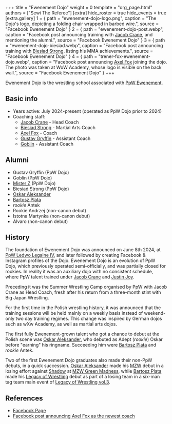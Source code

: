 +++
title = "Ewenement Dojo"
weight = 0
template = "org_page.html"
authors = ["Sewi The Referee"]
[extra]
hide_roster = true
hide_events = true
[extra.gallery]
1 = { path = "ewenement-dojo-logo.png", caption = "The Dojo's logo, depicting a folding chair wrapped in barbed wire.", source = "Facebook Ewenement Dojo" }
2 = { path = "ewenement-dojo-post.webp", caption = "Facebook post announcing training with [Jacob Crane](@/w/jacob-crane.md), and mentioning the alumni.", source = "Facebook Ewenement Dojo" }
3 = { path = "ewenement-dojo-biesiad.webp", caption = "Facebook post announcing training with [Biesiad Strong](@/w/biesiad.md), listing his MMA achievements.", source = "Facebook Ewenement Dojo" }
4 = { path = "trener-fox-ewenement-dojo.webp", caption = "Facebook post announcing [Axel Fox](@/w/axel-fox.md) joining the dojo. The photo was taken at WxW Academy, whose logo is visible on the back wall.", source = "Facebook Ewenement Dojo" }
+++

Ewenement Dojo is the wrestling school associated with [PpW Ewenement](@/o/ppw.md).

## Basic info

* Years active: July 2024-present (operated as PpW Dojo prior to 2024)
* Coaching staff:
  - [Jacob Crane](@/w/jacob-crane.md) - Head Coach
  - [Biesiad Strong](@/w/biesiad.md) - Martial Arts Coach
  - [Axel Fox](@/w/axel-fox.md) - Coach
  - [Gustav Gryffin](@/w/gustav-gryffin.md) - Assistant Coach
  - [Goblin](@/w/goblin.md) - Assistant Coach

## Alumni

* Gustav Gryffin (PpW Dojo)
* Goblin (PpW Dojo)
* [Mister Z](@/w/mister-z.md) (PpW Dojo)
* Biesiad Strong (PpW Dojo)
* [Oskar Aleksander](@/w/oskar-aleksander.md)
* [Bartosz Plata](@/w/plata.md)
* _rookie_ Antek
* Rookie Andrzej (non-canon debut)
* Istotna Martynka (non-canon debut)
* Alvaro (non-canon debut)

## History

The foundation of Ewenement Dojo was announced on June 8th 2024, at [PpW Ledwo Legalne IV](@/e/ppw/2024-06-08-ppw-ledwo-legalne-4.md), and later followed by creating Facebook & Instagram profiles of the Dojo.
Ewenement Dojo is an evolution of PpW Dojo, which previously operated semi-officially, and was partially closed for rookies.
In reality it was an auxiliary dojo with no consistent schedule, where PpW talent trained under [Jacob Crane](@/w/jacob-crane.md) and [Justin Joy](@/w/justin-joy.md).

Preceding it was the Summer Wrestling Camp organised by PpW with Jacob Crane as Head Coach, fresh after his return from a three-month stint with Big Japan Wrestling.

For the first time in the Polish wrestling history, it was announced that the training sessions will be held mainly on a weekly basis instead of weekend-only two day training regimes.
This change was inspired by German dojos such as wXw Academy, as well as martial arts dojos.

The first fully Ewenement-grown talent who got a chance to debut at the Polish scene was [Oskar Aleksander](@/w/oskar-aleksander.md), who debuted as Adept (_rookie_) Oskar before "earning" his ringname. Succeeding him were [Bartosz Plata](@/w/plata.md) and _rookie_ Antek.

Two of the first Ewenement Dojo graduates also made their non-PpW debuts, in a quick succession. [Oskar Aleksander](@/w/oskar-aleksander.md) made his [MZW](@/o/mzw.md) debut in a losing effort against [Shadow](@/w/shadow.md) at [MZW Green Madness](content/e/mzw/2025-06-28-mzw-green-madness.md), while [Bartosz Plata](@/w/plata.md) made his [Legacy of Wrestling](@/o/low.md) debut as part of a losing team in a six-man tag team main event of [Legacy of Wrestling vol.3](content/e/low/2025-07-11-low-3.md).

## References

* [Facebook Page](https://www.facebook.com/profile.php?id=61560762345187)
* [Facebook post announcing Axel Fox as the newest coach](https://www.facebook.com/share/p/TsfNb5VYKubju7pE/)
